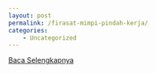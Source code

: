 ```yaml
---
layout: post
permalink: /firasat-mimpi-pindah-kerja/
categories:
    - Uncategorized
---
```


[Baca Selengkapnya](/05)